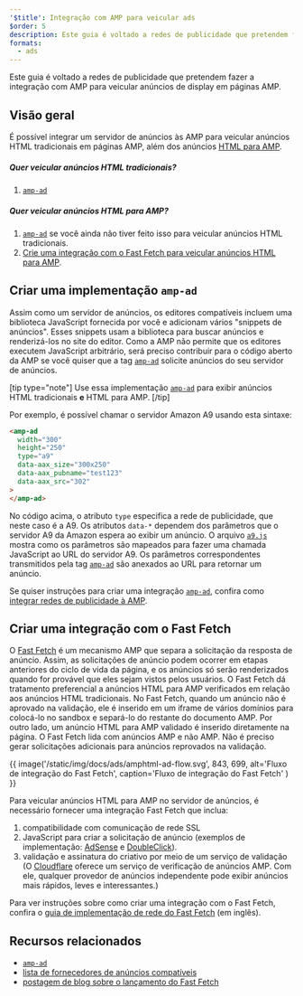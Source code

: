 ```yaml
---
'$title': Integração com AMP para veicular ads
$order: 5
description: Este guia é voltado a redes de publicidade que pretendem fazer a integração com AMP para veicular anúncios de display em páginas AMP.
formats:
  - ads
---
```


Este guia é voltado a redes de publicidade que pretendem fazer a integração com AMP para veicular anúncios de display em páginas AMP.

## Visão geral

É possível integrar um servidor de anúncios às AMP para veicular anúncios HTML tradicionais em páginas AMP, além dos anúncios [HTML para AMP](../../../documentation/guides-and-tutorials/learn/intro-to-amphtml-ads.md).

##### Quer veicular anúncios HTML tradicionais?

1. [`amp-ad`](../../../documentation/components/reference/amp-ad.md)

##### Quer veicular anúncios HTML para AMP?

1. [`amp-ad`](../../../documentation/components/reference/amp-ad.md) se você ainda não tiver feito isso para veicular anúncios HTML tradicionais.
2. [Crie uma integração com o Fast Fetch para veicular anúncios HTML para AMP](#creating-a-fast-fetch-integration).

## Criar uma implementação `amp-ad` <a name="creating-an-amp-ad"></a>

Assim como um servidor de anúncios, os editores compatíveis incluem uma biblioteca JavaScript fornecida por você e adicionam vários "snippets de anúncios". Esses snippets usam a biblioteca para buscar anúncios e renderizá-los no site do editor. Como a AMP não permite que os editores executem JavaScript arbitrário, será preciso contribuir para o código aberto da AMP se você quiser que a tag [`amp-ad`](../../../documentation/components/reference/amp-ad.md) solicite anúncios do seu servidor de anúncios.

[tip type="note"] Use essa implementação [`amp-ad`](../../../documentation/components/reference/amp-ad.md) para exibir anúncios HTML tradicionais **e** HTML para AMP. [/tip]

Por exemplo, é possível chamar o servidor Amazon A9 usando esta sintaxe:

```html
<amp-ad
  width="300"
  height="250"
  type="a9"
  data-aax_size="300x250"
  data-aax_pubname="test123"
  data-aax_src="302"
>
</amp-ad>
```

No código acima, o atributo `type` especifica a rede de publicidade, que neste caso é a A9. Os atributos `data-*` dependem dos parâmetros que o servidor A9 da Amazon espera ao exibir um anúncio. O arquivo [`a9.js`](https://github.com/ampproject/amphtml/blob/main/ads/a9.js) mostra como os parâmetros são mapeados para fazer uma chamada JavaScript ao URL do servidor A9. Os parâmetros correspondentes transmitidos pela tag [`amp-ad`](../../../documentation/components/reference/amp-ad.md) são anexados ao URL para retornar um anúncio.

Se quiser instruções para criar uma integração [`amp-ad`](../../../documentation/components/reference/amp-ad.md), confira como [integrar redes de publicidade à AMP](https://github.com/ampproject/amphtml/blob/main/ads/README.md).

## Criar uma integração com o Fast Fetch <a name="creating-a-fast-fetch-integration"></a>

O [Fast Fetch](https://blog.amp.dev/2017/08/21/even-faster-loading-ads-in-amp/) é um mecanismo AMP que separa a solicitação da resposta de anúncio. Assim, as solicitações de anúncio podem ocorrer em etapas anteriores do ciclo de vida da página, e os anúncios só serão renderizados quando for provável que eles sejam vistos pelos usuários. O Fast Fetch dá tratamento preferencial a anúncios HTML para AMP verificados em relação aos anúncios HTML tradicionais. No Fast Fetch, quando um anúncio não é aprovado na validação, ele é inserido em um iframe de vários domínios para colocá-lo no sandbox e separá-lo do restante do documento AMP. Por outro lado, um anúncio HTML para AMP validado é inserido diretamente na página. O Fast Fetch lida com anúncios AMP e não AMP. Não é preciso gerar solicitações adicionais para anúncios reprovados na validação.

{{ image('/static/img/docs/ads/amphtml-ad-flow.svg', 843, 699, alt='Fluxo de integração do Fast Fetch', caption='Fluxo de integração do Fast Fetch' ) }}

Para veicular anúncios HTML para AMP no servidor de anúncios, é necessário fornecer uma integração Fast Fetch que inclua:

1. compatibilidade com comunicação de rede SSL
2. JavaScript para criar a solicitação de anúncio (exemplos de implementação: [AdSense](https://github.com/ampproject/amphtml/tree/main/extensions/amp-ad-network-adsense-impl) e [DoubleClick](https://github.com/ampproject/amphtml/tree/main/extensions/amp-ad-network-doubleclick-impl)).
3. validação e assinatura do criativo por meio de um serviço de validação (O [Cloudflare](https://blog.cloudflare.com/firebolt/) oferece um serviço de verificação de anúncios AMP. Com ele, qualquer provedor de anúncios independente pode exibir anúncios mais rápidos, leves e interessantes.)

Para ver instruções sobre como criar uma integração com o Fast Fetch, confira o [guia de implementação de rede do Fast Fetch](https://github.com/ampproject/amphtml/blob/main/ads/google/a4a/docs/Network-Impl-Guide.md) (em inglês).

## Recursos relacionados

- [`amp-ad`](../../../documentation/components/reference/amp-ad.md)
- [lista de fornecedores de anúncios compatíveis](../../../documentation/guides-and-tutorials/develop/monetization/ads_vendors.md)
- [postagem de blog sobre o lançamento do Fast Fetch](https://blog.amp.dev/2017/08/21/even-faster-loading-ads-in-amp/)
